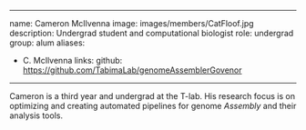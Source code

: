 ___
name: Cameron McIlvenna
image: images/members/CatFloof.jpg
description: Undergrad student and computational biologist
role: undergrad
group: alum
aliases:
 - C. McIlvenna
links:
  github: https://github.com/TabimaLab/genomeAssemblerGovenor
___


Cameron is a third year and undergrad at the T-lab. His research focus is on optimizing and creating automated pipelines for genome *Assembly* and their analysis tools.

